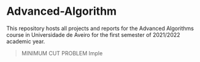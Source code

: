 # Advanced-Algorithm

This repository hosts all projects and reports for the Advanced Algorithms course in Universidade de Aveiro for the first semester of 2021/2022 academic year.

>  MINIMUM CUT PROBLEM
    Imple
